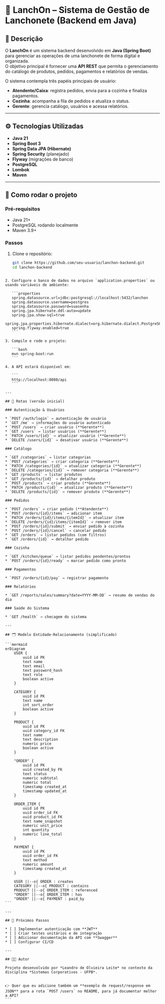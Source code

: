 # 🍔 LanchOn – Sistema de Gestão de Lanchonete (Backend em Java)

## 📌 Descrição
O **LanchOn** é um sistema backend desenvolvido em **Java (Spring Boot)** para gerenciar as operações de uma lanchonete de forma digital e organizada.  
O objetivo principal é fornecer uma **API REST** que permita o gerenciamento do catálogo de produtos, pedidos, pagamentos e relatórios de vendas.

O sistema contempla três papéis principais de usuário:
- **Atendente/Caixa**: registra pedidos, envia para a cozinha e finaliza pagamentos.
- **Cozinha**: acompanha a fila de pedidos e atualiza o status.
- **Gerente**: gerencia catálogo, usuários e acessa relatórios.

---

## ⚙️ Tecnologias Utilizadas
- **Java 21**
- **Spring Boot 3**
- **Spring Data JPA (Hibernate)**
- **Spring Security** (planejado)
- **Flyway** (migrações de banco)
- **PostgreSQL**
- **Lombok**
- **Maven**

---

## 🚀 Como rodar o projeto

### Pré-requisitos
- Java 21+
- PostgreSQL rodando localmente
- Maven 3.9+

### Passos
1. Clone o repositório:
   ```bash
   git clone https://github.com/seu-usuario/lanchon-backend.git
   cd lanchon-backend
````

2. Configure o banco de dados no arquivo `application.properties` ou usando variáveis de ambiente:

   ```properties
   spring.datasource.url=jdbc:postgresql://localhost:5432/lanchon
   spring.datasource.username=postgres
   spring.datasource.password=suasenha
   spring.jpa.hibernate.ddl-auto=update
   spring.jpa.show-sql=true
   spring.jpa.properties.hibernate.dialect=org.hibernate.dialect.PostgreSQLDialect
   spring.flyway.enabled=true
   ```

3. Compile e rode o projeto:

   ```bash
   mvn spring-boot:run
   ```

4. A API estará disponível em:

   ```
   http://localhost:8080/api
   ```

---

## 📖 Rotas (versão inicial)

### Autenticação & Usuários

* `POST /auth/login` → autenticação de usuário
* `GET /me` → informações do usuário autenticado
* `POST /users` → criar usuário (**Gerente**)
* `GET /users` → listar usuários (**Gerente**)
* `PATCH /users/{id}` → atualizar usuário (**Gerente**)
* `DELETE /users/{id}` → desativar usuário (**Gerente**)

### Catálogo

* `GET /categories` → listar categorias
* `POST /categories` → criar categoria (**Gerente**)
* `PATCH /categories/{id}` → atualizar categoria (**Gerente**)
* `DELETE /categories/{id}` → remover categoria (**Gerente**)
* `GET /products` → listar produtos
* `GET /products/{id}` → detalhar produto
* `POST /products` → criar produto (**Gerente**)
* `PATCH /products/{id}` → atualizar produto (**Gerente**)
* `DELETE /products/{id}` → remover produto (**Gerente**)

### Pedidos

* `POST /orders` → criar pedido (**Atendente**)
* `POST /orders/{id}/items` → adicionar item
* `PATCH /orders/{id}/items/{itemId}` → atualizar item
* `DELETE /orders/{id}/items/{itemId}` → remover item
* `POST /orders/{id}/submit` → enviar pedido à cozinha
* `POST /orders/{id}/cancel` → cancelar pedido
* `GET /orders` → listar pedidos (com filtros)
* `GET /orders/{id}` → detalhar pedido

### Cozinha

* `GET /kitchen/queue` → listar pedidos pendentes/prontos
* `POST /orders/{id}/ready` → marcar pedido como pronto

### Pagamentos

* `POST /orders/{id}/pay` → registrar pagamento

### Relatórios

* `GET /reports/sales/summary?date=YYYY-MM-DD` → resumo de vendas do dia

### Saúde do Sistema

* `GET /health` → checagem do sistema

---

## 🗂️ Modelo Entidade-Relacionamento (simplificado)

```mermaid
erDiagram
    USER {
        uuid id PK
        text name
        text email
        text password_hash
        text role
        boolean active
    }

    CATEGORY {
        uuid id PK
        text name
        int sort_order
        boolean active
    }

    PRODUCT {
        uuid id PK
        uuid category_id FK
        text name
        text description
        numeric price
        boolean active
    }

    "ORDER" {
        uuid id PK
        uuid created_by FK
        text status
        numeric subtotal
        numeric total
        timestamp created_at
        timestamp updated_at
    }

    ORDER_ITEM {
        uuid id PK
        uuid order_id FK
        uuid product_id FK
        text name_snapshot
        numeric unit_price
        int quantity
        numeric line_total
    }

    PAYMENT {
        uuid id PK
        uuid order_id FK
        text method
        numeric amount
        timestamp created_at
    }

    USER ||--o{ ORDER : creates
    CATEGORY ||--o{ PRODUCT : contains
    PRODUCT ||--o{ ORDER_ITEM : referenced
    "ORDER" ||--o{ ORDER_ITEM : has
    "ORDER" ||--o{ PAYMENT : paid_by
```

---

## 📌 Próximos Passos

* [ ] Implementar autenticação com **JWT**
* [ ] Criar testes unitários e de integração
* [ ] Adicionar documentação da API com **Swagger**
* [ ] Configurar CI/CD

---

## 👨‍💻 Autor

Projeto desenvolvido por *Leandro de Olvieira Leite* no contexto da disciplina *Sistemas Corporativos - UFPB*.


👉 Quer que eu adicione também um **exemplo de request/response em JSON** para a rota `POST /users` no README, para já documentar melhor a API?
```
